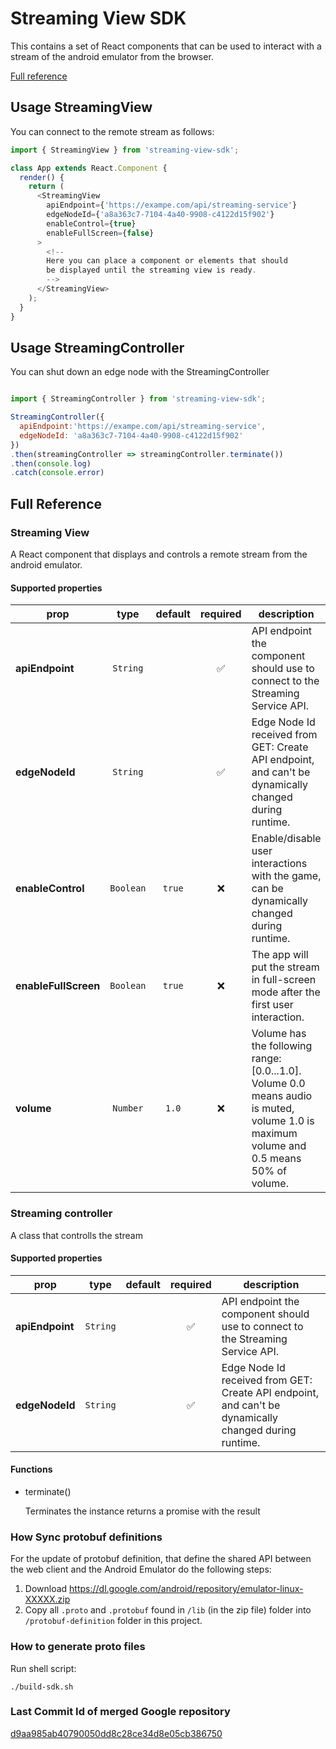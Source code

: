 # Streaming View SDK

This contains a set of React components that can be used to interact with a stream of the android emulator from the browser.

[Full reference](#full-reference)

## Usage StreamingView

You can connect to the remote stream as follows:

```js
import { StreamingView } from 'streaming-view-sdk';

class App extends React.Component {
  render() {
    return (
      <StreamingView
        apiEndpoint={'https://exampe.com/api/streaming-service'}
        edgeNodeId={'a8a363c7-7104-4a40-9908-c4122d15f902'}
        enableControl={true}
        enableFullScreen={false}
      >
        <!--
        Here you can place a component or elements that should
        be displayed until the streaming view is ready.
        -->
      </StreamingView>
    );
  }
}
```

## Usage StreamingController

You can shut down an edge node with the StreamingController

```js

import { StreamingController } from 'streaming-view-sdk';

StreamingController({
  apiEndpoint:'https://exampe.com/api/streaming-service',
  edgeNodeId: 'a8a363c7-7104-4a40-9908-c4122d15f902'
})
.then(streamingController => streamingController.terminate())
.then(console.log)
.catch(console.error)

```

## Full Reference

### Streaming View

A React component that displays and controls a remote stream from the android emulator.

#### Supported properties

| prop                 |   type    | default |      required      | description                                                                                                                             |
| -------------------- | :-------: | :-----: | :----------------: | --------------------------------------------------------------------------------------------------------------------------------------- |
| **apiEndpoint**      | `String`  |         | :white_check_mark: | API endpoint the component should use to connect to the Streaming Service API.                                                          |
| **edgeNodeId**       | `String`  |         | :white_check_mark: | Edge Node Id received from GET: Create API endpoint, and can't be dynamically changed during runtime.                                   |
| **enableControl**    | `Boolean` | `true`  |        :x:         | Enable/disable user interactions with the game, can be dynamically changed during runtime.                                              |
| **enableFullScreen** | `Boolean` | `true`  |        :x:         | The app will put the stream in full-screen mode after the first user interaction.                                                       |
| **volume**           | `Number`  | `1.0`   |        :x:         | Volume has the following range: [0.0...1.0]. Volume 0.0 means audio is muted, volume 1.0 is maximum volume and 0.5 means 50% of volume. |                    |


### Streaming controller

A class that controlls the stream

#### Supported properties

| prop                 |   type    | default |      required      | description                                                                                           |
| -------------------- | :-------: | :-----: | :----------------: | ----------------------------------------------------------------------------------------------------- |
| **apiEndpoint**      | `String`  |         | :white_check_mark: | API endpoint the component should use to connect to the Streaming Service API.                        |
| **edgeNodeId**       | `String`  |         | :white_check_mark: | Edge Node Id received from GET: Create API endpoint, and can't be dynamically changed during runtime. |


#### Functions

-  terminate()
    
    Terminates the  instance returns a promise with the result
    

### How Sync protobuf definitions

For the update of protobuf definition, that define the shared API
between the web client and the Android Emulator do the following steps:

1. Download https://dl.google.com/android/repository/emulator-linux-XXXXX.zip
2. Copy all `.proto` and `.protobuf` found in `/lib` (in the zip file) folder into `/protobuf-definition` folder in this project.

### How to generate proto files

Run shell script:

```
./build-sdk.sh
```

### Last Commit Id of merged Google repository

[d9aa985ab40790050dd8c28ce34d8e05cb386750](https://github.com/google/android-emulator-webrtc/commit/d9aa985ab40790050dd8c28ce34d8e05cb386750)
